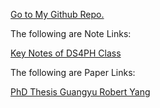 [Go to My Github Repo.](https://github.com/HollisChen/NoteSharing)

The following are Note Links:

[Key Notes of DS4PH Class](https://hollischen.github.io/NoteSharing/DS4PHClassNotes/Key%20Notes%20of%20DS4PH%20Class)

The following are Paper Links:

[PhD Thesis Guangyu Robert Yang](https://hollischen.github.io/NoteSharing/Papers/PhD%20Thesis%20Guangyu%20Robert%20Yang.pdf)
